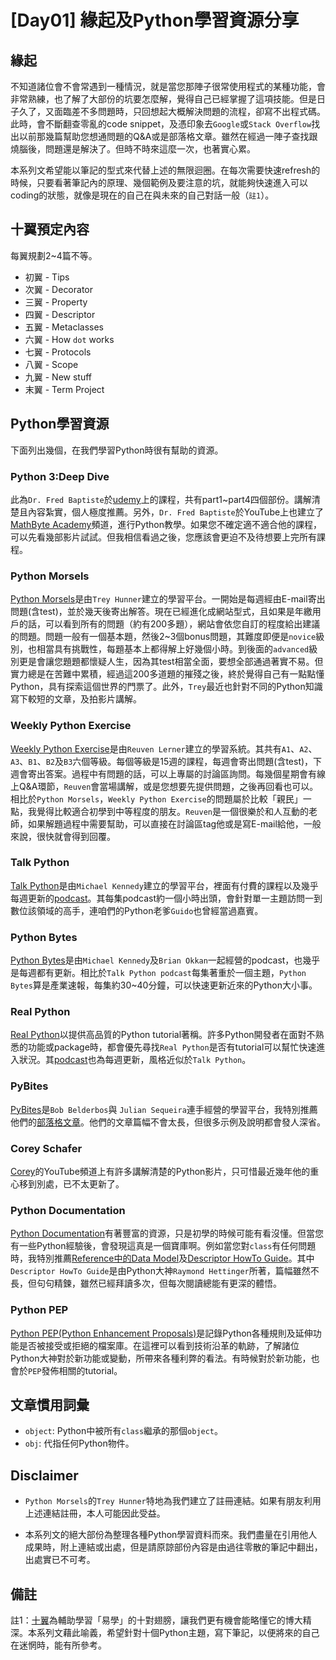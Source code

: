 # [Day01] 緣起及Python學習資源分享
## 緣起
不知道諸位會不會常遇到一種情況，就是當您那陣子很常使用程式的某種功能，會非常熟練，也了解了大部份的坑要怎麼解，覺得自己已經掌握了這項技能。但是日子久了，又面臨差不多問題時，只回想起大概解決問題的流程，卻寫不出程式碼。此時，會不斷翻查零亂的code snippet，及憑印象去`Google`或`Stack Overflow`找出以前那幾篇幫助您想通問題的Q&A或是部落格文章。雖然在經過一陣子查找跟燒腦後，問題還是解決了。但時不時來這麼一次，也著實心累。

本系列文希望能以筆記的型式來代替上述的無限迴圈。在每次需要快速refresh的時候，只要看著筆記內的原理、幾個範例及要注意的坑，就能夠快速進入可以coding的狀態，就像是現在的自己在與未來的自己對話一般（`註1`）。

## 十翼預定內容
每翼規劃2~4篇不等。
* 初翼 - Tips
* 次翼 - Decorator
* 三翼 - Property
* 四翼 - Descriptor
* 五翼 - Metaclasses
* 六翼 - How `dot` works
* 七翼 - Protocols
* 八翼 - Scope
* 九翼 - New stuff
* 末翼 - Term Project

## Python學習資源
下面列出幾個，在我們學習Python時很有幫助的資源。

### Python 3:Deep Dive
此為`Dr. Fred Baptiste`於[udemy](https://www.udemy.com/user/fredbaptiste/)上的課程，共有part1~part4四個部份。講解清楚且內容紮實，個人極度推薦。另外，`Dr. Fred Baptiste`於YouTube上也建立了[MathByte Academy](https://www.youtube.com/@mathbyteacademy)頻道，進行Python教學。如果您不確定適不適合他的課程，可以先看幾部影片試試。但我相信看過之後，您應該會更迫不及待想要上完所有課程。

### Python Morsels
[Python Morsels](https://pym.dev/ref/forkind/)是由`Trey Hunner`建立的學習平台。一開始是每週經由E-mail寄出問題(含test)，並於幾天後寄出解答。現在已經進化成網站型式，且如果是年繳用戶的話，可以看到所有的問題（約有200多題），網站會依您自訂的程度給出建議的問題。問題一般有一個基本題，然後2~3個bonus問題，其難度即便是`novice`級別，也相當具有挑戰性，每題基本上都得解上好幾個小時。到後面的`advanced`級別更是會讓您題題都懷疑人生，因為其test相當全面，要想全部通過著實不易。但實力總是在苦難中累積，經過這200多道題的摧殘之後，終於覺得自己有一點點懂Python，具有探索這個世界的門票了。此外，`Trey`最近也針對不同的Python知識寫下較短的文章，及拍影片講解。

### Weekly Python Exercise
[Weekly Python Exercise](https://store.lerner.co.il/wpe)是由`Reuven Lerner`建立的學習系統。其共有`A1`、`A2`、`A3`、`B1`、`B2`及`B3`六個等級。每個等級是15週的課程，每週會寄出問題(含test)，下週會寄出答案。過程中有問題的話，可以上專屬的討論區詢問。每幾個星期會有線上Q&A環節，`Reuven`會當場講解，或是您想要先提供問題，之後再回看也可以。相比於`Python Morsels`，`Weekly Python Exercise`的問題屬於比較「親民」一點，我覺得比較適合初學到中等程度的朋友。`Reuven`是一個很樂於和人互動的老師，如果解題過程中需要幫助，可以直接在討論區tag他或是寫E-mail給他，一般來說，很快就會得到回覆。

### Talk Python
[Talk Python](https://talkpython.fm)是由`Michael Kennedy`建立的學習平台，裡面有付費的課程以及幾乎每週更新的[podcast](https://talkpython.fm/episodes/all)。其每集podcast約一個小時出頭，會針對單一主題訪問一到數位該領域的高手，連咱們的Python老爹`Guido`也曾經當過嘉賓。

### Python Bytes
[Python Bytes](https://pythonbytes.fm)是由`Michael Kennedy`及`Brian Okkan`一起經營的podcast，也幾乎是每週都有更新。相比於`Talk Python podcast`每集著重於一個主題，`Python Bytes`算是產業速報，每集約30~40分鐘，可以快速更新近來的Python大小事。

### Real Python
[Real Python](https://realpython.com)以提供高品質的Python tutorial著稱。許多Python開發者在面對不熟悉的功能或package時，都會優先尋找`Real Python`是否有tutorial可以幫忙快速進入狀況。其[podcast](https://realpython.com/podcasts/rpp/)也為每週更新，風格近似於`Talk Python`。

### PyBites
[PyBites](https://pybit.es/)是`Bob Belderbos`與 `Julian Sequeira`連手經營的學習平台，我特別推薦他們的[部落格文章](https://pybit.es/articles/)。他們的文章篇幅不會太長，但很多示例及說明都會發人深省。

### Corey Schafer
[Corey](https://www.youtube.com/@coreyms)的YouTube頻道上有許多講解清楚的Python影片，只可惜最近幾年他的重心移到別處，已不太更新了。

### Python Documentation
[Python Documentation](https://docs.python.org/3/index.html)有著豐富的資源，只是初學的時候可能有看沒懂。但當您有一些Python經驗後，會發現這真是一個寶庫啊。例如當您對`class`有任何問題時，我特別推薦[Reference中的Data Model](https://docs.python.org/3/reference/datamodel.html)及[Descriptor HowTo Guide](https://docs.python.org/3/howto/descriptor.html)。其中`Descriptor HowTo Guide`是由Python大神`Raymond Hettinger`所著，篇幅雖然不長，但句句精鍊，雖然已經拜讀多次，但每次閱讀總能有更深的體悟。

### Python PEP
[Python PEP(Python Enhancement Proposals)](https://peps.python.org/)是記錄Python各種規則及延伸功能是否被接受或拒絕的檔案庫。在這裡可以看到技術沿革的軌跡，了解諸位Python大神對於新功能或變動，所帶來各種利弊的看法。有時候對於新功能，也會於`PEP`發佈相關的tutorial。


## 文章慣用詞彙
* `object`: Python中被所有`class`繼承的那個`object`。
* `obj`: 代指任何Python物件。

## Disclaimer
* `Python Morsels`的`Trey Hunner`特地為我們建立了註冊連結。如果有朋友利用上述連結註冊，本人可能因此受益。

* 本系列文的絕大部份為整理各種Python學習資料而來。我們盡量在引用他人成果時，附上連結或出處，但是請原諒部份內容是由過往零散的筆記中翻出，出處實已不可考。

## 備註
註1：[十翼](https://zh.wikipedia.org/zh-tw/%E5%8D%81%E7%BF%BC)為輔助學習「易學」的十對翅膀，讓我們更有機會能略懂它的博大精深。本系列文藉此喻義，希望針對十個Python主題，寫下筆記，以便將來的自己在迷惘時，能有所參考。
